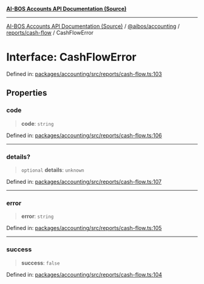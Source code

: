 [**AI-BOS Accounts API Documentation (Source)**](../../../../../README.md)

***

[AI-BOS Accounts API Documentation (Source)](../../../../../README.md) / [@aibos/accounting](../../../README.md) / [reports/cash-flow](../README.md) / CashFlowError

# Interface: CashFlowError

Defined in: [packages/accounting/src/reports/cash-flow.ts:103](https://github.com/pohlai88/accounts/blob/48103fb36d28b2b9bfb33472b6de2f719773cde9/packages/accounting/src/reports/cash-flow.ts#L103)

## Properties

### code

> **code**: `string`

Defined in: [packages/accounting/src/reports/cash-flow.ts:106](https://github.com/pohlai88/accounts/blob/48103fb36d28b2b9bfb33472b6de2f719773cde9/packages/accounting/src/reports/cash-flow.ts#L106)

***

### details?

> `optional` **details**: `unknown`

Defined in: [packages/accounting/src/reports/cash-flow.ts:107](https://github.com/pohlai88/accounts/blob/48103fb36d28b2b9bfb33472b6de2f719773cde9/packages/accounting/src/reports/cash-flow.ts#L107)

***

### error

> **error**: `string`

Defined in: [packages/accounting/src/reports/cash-flow.ts:105](https://github.com/pohlai88/accounts/blob/48103fb36d28b2b9bfb33472b6de2f719773cde9/packages/accounting/src/reports/cash-flow.ts#L105)

***

### success

> **success**: `false`

Defined in: [packages/accounting/src/reports/cash-flow.ts:104](https://github.com/pohlai88/accounts/blob/48103fb36d28b2b9bfb33472b6de2f719773cde9/packages/accounting/src/reports/cash-flow.ts#L104)
